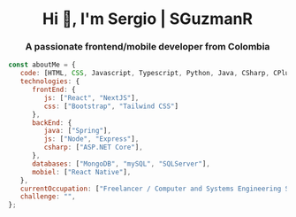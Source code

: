 <h1 align="center">Hi 👋, I'm Sergio | SGuzmanR</h1>
<h3 align="center">A passionate frontend/mobile developer from Colombia</h3>

```javascript
const aboutMe = {
   code: [HTML, CSS, Javascript, Typescript, Python, Java, CSharp, CPlusPlus],
   technologies: {
      frontEnd: {
         js: ["React", "NextJS"],
         css: ["Bootstrap", "Tailwind CSS"]
      },
      backEnd: {
         java: ["Spring"],
         js: ["Node", "Express"],
         csharp: ["ASP.NET Core"],
      },
      databases: ["MongoDB", "mySQL", "SQLServer"],
      mobiel: ["React Native"],
   },
   currentOccupation: ["Freelancer / Computer and Systems Engineering Student"],
   challenge: "",
};
```

